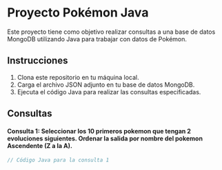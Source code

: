 # Proyecto Pokémon Java

Este proyecto tiene como objetivo realizar consultas a una base de datos MongoDB utilizando Java para trabajar con datos de Pokémon.

## Instrucciones

1. Clona este repositorio en tu máquina local.
2. Carga el archivo JSON adjunto en tu base de datos MongoDB.
3. Ejecuta el código Java para realizar las consultas especificadas.

## Consultas

#### Consulta 1: Seleccionar los 10 primeros pokemon que tengan 2 evoluciones siguientes. Ordenar la salida por nombre del pokemon Ascendente (Z a la A).

```java
// Código Java para la consulta 1
